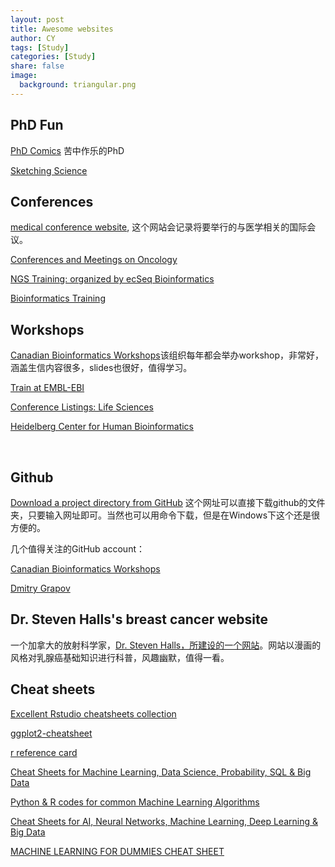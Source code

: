 ```yaml
---
layout: post
title: Awesome websites
author: CY
tags: [Study]
categories: [Study]
share: false
image:
  background: triangular.png 
---
```




## PhD Fun

[PhD Comics](http://phdcomics.com/) 苦中作乐的PhD                                             

[Sketching Science](https://sketchingscience.org/)       



## Conferences

[medical conference website](https://www.omicsonline.org/medical-conferences.php), 这个网站会记录将要举行的与医学相关的国际会议。

[Conferences and Meetings on Oncology](https://www.conference-service.com/conferences/oncology.html)               

[NGS Training: organized by ecSeq Bioinformatics](https://www.ecseq.com/training)            

[Bioinformatics Training](https://bioinfotraining.bio.cam.ac.uk/)



## Workshops

[Canadian Bioinformatics Workshops](https://bioinformatics.ca/)该组织每年都会举办workshop，非常好，涵盖生信内容很多，slides也很好，值得学习。

[Train at EMBL-EBI](https://www.ebi.ac.uk/training/handson)                      

[Conference Listings: Life Sciences](https://www.conference-service.com/conferences/life-sciences.html)           

[Heidelberg Center for Human Bioinformatics](https://www.hd-hub.de/course-dates)              

​                   

## Github

[Download a project directory from GitHub](https://minhaskamal.github.io/DownGit/#/home) 这个网址可以直接下载github的文件夹，只要输入网址即可。当然也可以用命令下载，但是在Windows下这个还是很方便的。

几个值得关注的GitHub account：

[Canadian Bioinformatics Workshops](https://github.com/bioinformatics-ca)           

[Dmitry Grapov](https://github.com/dgrapov)



## Dr. Steven Halls's breast cancer website

一个加拿大的放射科学家，[Dr. Steven Halls，所建设的一个网站](http://breast-cancer.ca/)。网站以漫画的风格对乳腺癌基础知识进行科普，风趣幽默，值得一看。



## Cheat sheets

[Excellent Rstudio cheatsheets collection](https://www.rstudio.com/resources/cheatsheets/)          

[ggplot2-cheatsheet](https://www.rstudio.com/wp-content/uploads/2015/08/ggplot2-cheatsheet.pdf)                 

[r reference card](https://cran.r-project.org/doc/contrib/Baggott-refcard-v2.pdf)                                

[Cheat Sheets for Machine Learning, Data Science, Probability, SQL & Big Data](https://www.analyticsvidhya.com/blog/2017/02/top-28-cheat-sheets-for-machine-learning-data-science-probability-sql-big-data/)     

[Python & R codes for common Machine Learning Algorithms](https://www.analyticsvidhya.com/blog/2015/09/full-cheatsheet-machine-learning-algorithms/)              

[Cheat Sheets for AI, Neural Networks, Machine Learning, Deep Learning & Big Data](https://becominghuman.ai/cheat-sheets-for-ai-neural-networks-machine-learning-deep-learning-big-data-678c51b4b463)           

[MACHINE LEARNING FOR DUMMIES CHEAT SHEET](http://www.dummies.com/programming/big-data/data-science/machine-learning-dummies-cheat-sheet/)    







